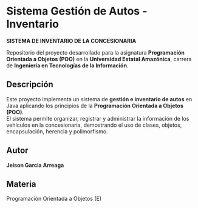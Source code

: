 # Sistema Gestión de Autos - Inventario  
**SISTEMA DE INVENTARIO DE LA CONCESIONARIA**

Repositorio del proyecto desarrollado para la asignatura **Programación Orientada a Objetos (POO)** en la **Universidad Estatal Amazónica**, carrera de **Ingeniería en Tecnologías de la Información**.

## Descripción
Este proyecto implementa un sistema de **gestión e inventario de autos** en Java aplicando los principios de la **Programación Orientada a Objetos (POO)**.  
El sistema permite organizar, registrar y administrar la información de los vehículos en la concesionaria, demostrando el uso de clases, objetos, encapsulación, herencia y polimorfismo.

## Autor
**Jeison Garcia Arreaga**

## Materia
Programación Orientada a Objetos (E)
